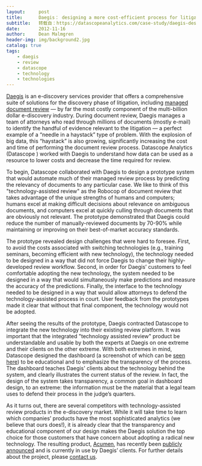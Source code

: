 ```yaml
---
layout:     post
title:      Daegis： designing a more cost-efficient process for litigation
subtitle:   转载自：https://datascopeanalytics.com/case-study/daegis-designing-a-more-cost-efficient-process-for-litigation/
date:       2012-11-16
author:     Dean Malmgren
header-img: img/background2.jpg
catalog: true
tags:
    - daegis
    - review
    - datascope
    - technology
    - technologies
---
```


[Daegis](http://www.daegis.com/) is an e-discovery services provider that offers a comprehensive suite of solutions for the discovery phase of litigation, including [managed document review](http://www.daegis.com/services/managed-document-review) — by far the most costly component of the multi-billion dollar e-discovery industry. During document review, Daegis manages a team of attorneys who read through millions of documents (mostly e-mail) to identify the handful of evidence relevant to the litigation — a perfect example of a “needle in a haystack” type of problem. With the explosion of big data, this “haystack” is also growing, significantly increasing the cost and time of performing the document review process. Datascope Analytics (Datascope ) worked with Daegis to understand how data can be used as a resource to lower costs and decrease the time required for review.

To begin, Datascope collaborated with Daegis to design a prototype system that would automate much of their managed review process by predicting the relevancy of documents to any particular case. We like to think of this "technology-assisted review" as the Robocop of document review that takes advantage of the unique strengths of humans and computers; humans excel at making difficult decisions about relevance on ambiguous documents, and computers excel at quickly culling through documents that are obviously not relevant. The prototype demonstrated that Daegis could reduce the number of manually-reviewed documents by 70-90% while maintaining or improving on their best-of-market accuracy standards.

The prototype revealed design challenges that were hard to foresee. First, to avoid the costs associated with switching technologies (e.g., training seminars, becoming efficient with new technology), the technology needed to be designed in a way that did not force Daegis to change their highly-developed review workflow. Second, in order for Daegis’ customers to feel comfortable adopting the new technology, the system needed to be designed in a way that would simultaneously make predictions and measure the accuracy of the predictions. Finally, the interface to the technology needed to be designed in a way that would allow attorneys to defend the technology-assisted process in court. User feedback from the prototypes made it clear that without that final component, the technology would not be adopted.

After seeing the results of the prototype, Daegis contracted Datascope to integrate the new technology into their existing review platform. It was important that the integrated "technology assisted review" product be understandable and usable by both the experts at Daegis on one extreme and their clients on the other extreme. With both extremes in mind, Datascope designed the dashboard (a screenshot of which can be [seen here](http://blog.daegis.com/2012/10/how-to-cut-first-pass-review-costs-by-50)) to be educational and to emphasize the transparency of the process. The dashboard teaches Daegis' clients about the technology behind the system, and clearly illustrates the current status of the review. In fact, the design of the system takes transparency, a common goal in dashboard design, to an extreme: the information must be the material that a legal team uses to defend their process in the judge’s quarters.

As it turns out, there are several competitors with technology-assisted review products in the e-discovery market. While it will take time to learn which companies’ products have the most sophisticated analytics (we believe that ours does!), it is already clear that the transparency and educational component of our design makes the Daegis solution the top choice for those customers that have concern about adopting a radical new technology. The resulting product, [Acumen](http://www.daegis.com/technology/daegis-acumen), has recently been [publicly announced](http://www.daegis.com/news-and-events/press-releases/daegis-streamlines-ediscovery-with-new-technology-assisted-review-solution) and is currently in use by Daegis’ clients. For further details about the project, please [contact us](https://datascopeanalytics.com/cdn-cgi/l/email-protection#0e676068617c636f7a6761604e6a6f7a6f7d6d617e6b6f606f62777a676d7d206d6163).
